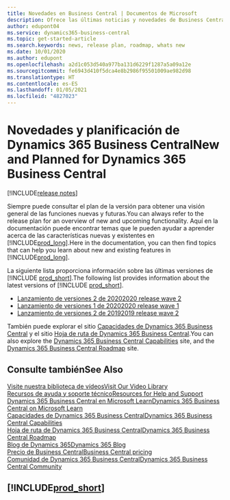 ```yaml
---
title: Novedades en Business Central | Documentos de Microsoft
description: Ofrece las últimas noticias y novedades de Business Central.
author: edupont04
ms.service: dynamics365-business-central
ms.topic: get-started-article
ms.search.keywords: news, release plan, roadmap, whats new
ms.date: 10/01/2020
ms.author: edupont
ms.openlocfilehash: a2d1c053d540a977ba131d6229f1287a5a09a12e
ms.sourcegitcommit: fe6943d410f5dca4e8b2986f95501009ae982d98
ms.translationtype: HT
ms.contentlocale: es-ES
ms.lasthandoff: 01/05/2021
ms.locfileid: "4827023"
---
```

# <a name="new-and-planned-for-dynamics-365-business-central"></a><span data-ttu-id="d7050-103">Novedades y planificación de Dynamics 365 Business Central</span><span class="sxs-lookup"><span data-stu-id="d7050-103">New and Planned for Dynamics 365 Business Central</span></span>

[!INCLUDE[release notes](includes/release-notes.md)]

<span data-ttu-id="d7050-104">Siempre puede consultar el plan de la versión para obtener una visión general de las funciones nuevas y futuras.</span><span class="sxs-lookup"><span data-stu-id="d7050-104">You can always refer to the release plan for an overview of new and upcoming functionality.</span></span> <span data-ttu-id="d7050-105">Aquí en la documentación puede encontrar temas que le pueden ayudar a aprender acerca de las características nuevas y existentes en [!INCLUDE[prod_long](includes/prod_long.md)].</span><span class="sxs-lookup"><span data-stu-id="d7050-105">Here in the documentation, you can then find topics that can help you learn about new and existing features in [!INCLUDE[prod_long](includes/prod_long.md)].</span></span> 

<span data-ttu-id="d7050-106">La siguiente lista proporciona información sobre las últimas versiones de [!INCLUDE [prod_short](includes/prod_short.md)].</span><span class="sxs-lookup"><span data-stu-id="d7050-106">The following list provides information about the latest versions of [!INCLUDE [prod_short](includes/prod_short.md)].</span></span>  

* [<span data-ttu-id="d7050-107">Lanzamiento de versiones 2 de 2020</span><span class="sxs-lookup"><span data-stu-id="d7050-107">2020 release wave 2</span></span>](/dynamics365-release-plan/2020wave2/smb/dynamics365-business-central/planned-features)  
* [<span data-ttu-id="d7050-108">Lanzamiento de versiones 1 de 2020</span><span class="sxs-lookup"><span data-stu-id="d7050-108">2020 release wave 1</span></span>](/dynamics365-release-plan/2020wave1/dynamics365-business-central/planned-features)  
* [<span data-ttu-id="d7050-109">Lanzamiento de versiones 2 de 2019</span><span class="sxs-lookup"><span data-stu-id="d7050-109">2019 release wave 2</span></span>](/dynamics365-release-plan/2019wave2/dynamics365-business-central/planned-features)  

<span data-ttu-id="d7050-110">También puede explorar el sitio [Capacidades de Dynamics 365 Business Central](https://dynamics.microsoft.com/business-central/capabilities/) y el sitio [Hoja de ruta de Dynamics 365 Business Central](https://dynamics.microsoft.com/roadmap/business-central/).</span><span class="sxs-lookup"><span data-stu-id="d7050-110">You can also explore the [Dynamics 365 Business Central Capabilities](https://dynamics.microsoft.com/business-central/capabilities/) site, and the [Dynamics 365 Business Central Roadmap](https://dynamics.microsoft.com/roadmap/business-central/) site.</span></span>  

## <a name="see-also"></a><span data-ttu-id="d7050-111">Consulte también</span><span class="sxs-lookup"><span data-stu-id="d7050-111">See Also</span></span>

[<span data-ttu-id="d7050-112">Visite nuestra biblioteca de vídeos</span><span class="sxs-lookup"><span data-stu-id="d7050-112">Visit Our Video Library</span></span>](across-videos.md)  
[<span data-ttu-id="d7050-113">Recursos de ayuda y soporte técnico</span><span class="sxs-lookup"><span data-stu-id="d7050-113">Resources for Help and Support</span></span>](product-help-and-support.md)  
[<span data-ttu-id="d7050-114">Dynamics 365 Business Central en Microsoft Learn</span><span class="sxs-lookup"><span data-stu-id="d7050-114">Dynamics 365 Business Central on Microsoft Learn</span></span>](/learn/dynamics365/business-central?WT.mc_id=dyn365bc_landingpage-docs)  
[<span data-ttu-id="d7050-115">Capacidades de Dynamics 365 Business Central</span><span class="sxs-lookup"><span data-stu-id="d7050-115">Dynamics 365 Business Central Capabilities</span></span>](https://dynamics.microsoft.com/business-central/capabilities/)  
[<span data-ttu-id="d7050-116">Hoja de ruta de Dynamics 365 Business Central</span><span class="sxs-lookup"><span data-stu-id="d7050-116">Dynamics 365 Business Central Roadmap</span></span>](https://dynamics.microsoft.com/roadmap/business-central/)  
[<span data-ttu-id="d7050-117">Blog de Dynamics 365</span><span class="sxs-lookup"><span data-stu-id="d7050-117">Dynamics 365 Blog</span></span>](https://cloudblogs.microsoft.com/dynamics365/it/product/business-central/)  
[<span data-ttu-id="d7050-118">Precio de Business Central</span><span class="sxs-lookup"><span data-stu-id="d7050-118">Business Central pricing</span></span>](https://dynamics.microsoft.com/business-central/overview/#pricing)  
[<span data-ttu-id="d7050-119">Comunidad de Dynamics 365 Business Central</span><span class="sxs-lookup"><span data-stu-id="d7050-119">Dynamics 365 Business Central Community</span></span>](https://community.dynamics.com/business/)

## [!INCLUDE[prod_short](includes/free_trial_md.md)]
